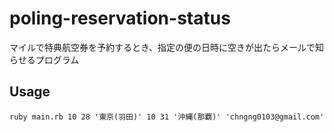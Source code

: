 # poling-reservation-status

マイルで特典航空券を予約するとき、指定の便の日時に空きが出たらメールで知らせるプログラム
## Usage
```
ruby main.rb 10 28 '東京(羽田)' 10 31 '沖縄(那覇)' 'chngng0103@gmail.com'
```
